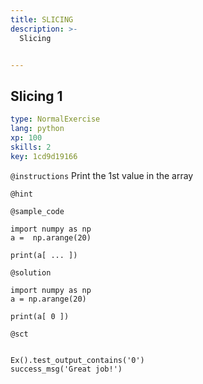 ```yaml
---
title: SLICING
description: >-
  Slicing


---
```

## Slicing 1

```yaml
type: NormalExercise
lang: python
xp: 100
skills: 2
key: 1cd9d19166
```



`@instructions`
Print the 1st value in the array

`@hint`



`@sample_code`
```{python}
import numpy as np
a =  np.arange(20)

print(a[ ... ])
```
`@solution`
```{python}
import numpy as np
a = np.arange(20)

print(a[ 0 ])
```
`@sct`
```{python}
 
Ex().test_output_contains('0')
success_msg('Great job!')

```




